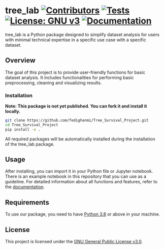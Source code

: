 # tree_lab [![Contributors](https://img.shields.io/badge/Contributors-3-yellow)](https://github.com/fedighanmi/Tree_Survival_Project/graphs/contributors) [![Tests](https://img.shields.io/badge/Tests-passing-brightgreen)](https://github.com/fedighanmi/Tree_Survival_Project/tree/main/tests) [![License: GNU v3](https://img.shields.io/badge/License-GNU%20v3-orange)](https://github.com/fedighanmi/Tree_Survival_Project/blob/main/LICENSE) [![Documentation](https://img.shields.io/badge/Documentation-Yes-blue)](https://fedighanmi.github.io/Tree_Survival_Project/)






tree_lab is a Python package designed to simplify dataset analysis for users with minimal technical expertise in a specific use case with a specific dataset.

## Overview

The goal of this project is to provide user-friendly functions for basic dataset analysis. It includes functionalities for performing basic preprocessing, cleaning and visualizing results.

### Installation

**Note: This package is not yet published. You can fork it and install it locally.**

```bash
git clone https://github.com/fedighanmi/Tree_Survival_Project.git
cd Tree_Survival_Project
pip install -e .
```
All required packages will be automatically installed during the installation of the tree_lab package.

## Usage 
After installing, you can import it in your Python file or Jupyter notebook. There is an example notebook in this repository that you can use as a guideline. For detailed information about all functions and features, refer to the [documentation](https://fedighanmi.github.io/Tree_Survival_Project/).

## Requirements
To use our package, you need to have [Python 3.8](https://www.python.org/downloads/) or above in your machine.

## License

This project is licensed under the [GNU General Public License v3.0](LICENSE).
